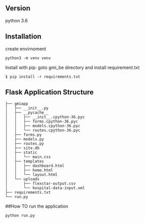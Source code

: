 
## Version
python 3.6

## Installation

create envirnoment 
```
python3 -m venv venv 

```
Install with pip:
goto gmi_be directory and install requirement.txt 
```
$ pip install -r requirements.txt
```

## Flask Application Structure 
```
├── gmiapp
│   ├── __init__.py
│   ├── __pycache__
│   │   ├── __init__.cpython-36.pyc
│   │   ├── forms.cpython-36.pyc
│   │   ├── models.cpython-36.pyc
│   │   └── routes.cpython-36.pyc
│   ├── forms.py
│   ├── models.py
│   ├── routes.py
│   ├── site.db
│   ├── static
│   │   └── main.css
│   ├── templates
│   │   ├── dashboard.html
│   │   ├── home.html
│   │   └── layout.html
│   └── uploads
│       ├── flexstar-output.csv
│       └── hospital-data-input.xml
├── requirements.txt
└── run.py

```

##How TO run the application

```
python run.py
```
